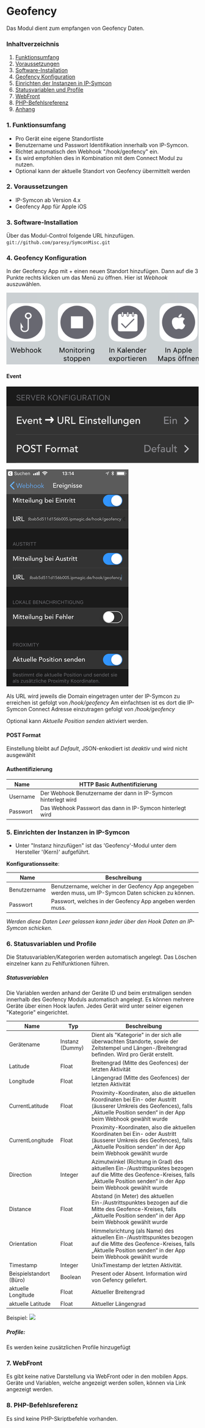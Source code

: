 # Geofency
Das Modul dient zum empfangen von Geofency Daten.

### Inhaltverzeichnis

1. [Funktionsumfang](#1-funktionsumfang)
2. [Voraussetzungen](#2-voraussetzungen)
3. [Software-Installation](#3-software-installation)
4. [Geofency Konfiguration](#4-geofency-konfiguration)
5. [Einrichten der Instanzen in IP-Symcon](#5-einrichten-der-instanzen-in-ip-symcon)
6. [Statusvariablen und Profile](#6-statusvariablen-und-profile)
7. [WebFront](#7-webfront)
8. [PHP-Befehlsreferenz](#8-php-befehlsreferenz)
9. [Anhang](#9-anhang)


### 1. Funktionsumfang

* Pro Gerät eine eigene Standortliste
* Benutzername und Passwort Identifikation innerhalb von IP-Symcon.
* Richtet automatisch den Webhook "/hook/geofency" ein.
* Es wird empfohlen dies in Kombination mit dem Connect Modul zu nutzen.
* Optional kann der aktuelle Standort von Geofency übermittelt werden

### 2. Voraussetzungen

- IP-Symcon ab Version 4.x
- Geofency App für Apple iOS

### 3. Software-Installation

Über das Modul-Control folgende URL hinzufügen.
`git://github.com/paresy/SymconMisc.git`

### 4. Geofency Konfiguration

In der Geofency App mit + einen neuen Standort hinzufügen. Dann auf die 3 Punkte rechts klicken um das Menü zu öffnen.
Hier ist _Webhook_ auszuwählen.

![](Webhook.png)

#### Event

![](Event.png)

![](Geofency_In_App_Config.png)

Als URL wird jeweils die Domain eingetragen unter der IP-Symcon zu erreichen ist gefolgt von _/hook/geofency_
Am einfachtsen ist es dort die IP-Symcon Connect Adresse einzutragen gefolgt von _/hook/geofency_

Optional kann _Aktuelle Position senden_ aktiviert werden.

#### POST Format
Einstellung bleibt auf _Default_, JSON-enkodiert ist _deaktiv_ und wird  nicht ausgewählt

#### Authentifizierung
Name         | HTTP Basic Authentifizierung
------------ | ---------------------------------
Username     | Der Webhook Benutzername der dann in IP-Symcon hinterlegt wird
Passwort     | Das Webhook Passwort das dann in IP-Symcon hinterlegt wird 


### 5. Einrichten der Instanzen in IP-Symcon

- Unter "Instanz hinzufügen" ist das 'Geofency'-Modul unter dem Hersteller '(Kern)' aufgeführt.

__Konfigurationsseite__:

Name         | Beschreibung
------------ | ---------------------------------
Benutzername | Benutzername, welcher in der Geofency App angegeben werden muss, um IP-Symcon Daten schicken zu können.
Passwort     | Passwort, welches in der Geofency App angeben werden muss.

_Werden diese Daten Leer gelassen kann jeder über den Hook Daten an IP-Symcon schicken._

### 6. Statusvariablen und Profile

Die Statusvariablen/Kategorien werden automatisch angelegt. Das Löschen einzelner kann zu Fehlfunktionen führen.

##### Statusvariablen
Die Variablen werden anhand der Geräte ID und beim erstmaligen senden innerhalb des Geofency Moduls automatisch angelegt. Es können mehrere Geräte über einen Hook laufen. Jedes Gerät wird unter seiner eigenen "Kategorie" eingerichtet.

Name                    | Typ             | Beschreibung
----------------------- | --------------- | ----------------
Gerätename              | Instanz (Dummy) | Dient als "Kategorie" in der sich alle überwachten Standorte, sowie der Zeitstempel und Längen-/Breitengrad befinden. Wird pro Gerät erstellt.
Latitude                | Float           | Breitengrad (Mitte des Geofences) der letzten Aktivität
Longitude               | Float           | Längengrad (Mitte des Geofences) der letzten Aktivität
CurrentLatitude         | Float           | Proximity-Koordinaten, also die aktuellen Koordinaten bei Ein- oder Austritt (äusserer Umkreis des Geofences), falls „Aktuelle Position senden“ in der App beim Webhook gewählt wurde
CurrentLongitude        | Float           | Proximity-Koordinaten, also die aktuellen Koordinaten bei Ein- oder Austritt (äusserer Umkreis des Geofences), falls „Aktuelle Position senden“ in der App beim Webhook gewählt wurde
Direction               | Integer         | Azimutwinkel (Richtung in Grad) des aktuellen Ein-/Austrittspunktes bezogen auf die Mitte des Geofence-Kreises, falls „Aktuelle Position senden“ in der App beim Webhook gewählt wurde
Distance                | Float           | Abstand (in Meter) des aktuellen Ein-/Austrittspunktes bezogen auf die Mitte des Geofence-Kreises, falls „Aktuelle Position senden“ in der App beim Webhook gewählt wurde
Orientation             | Float           | Himmelsrichtung (als Name) des aktuellen Ein-/Austrittspunktes bezogen auf die Mitte des Geofence-Kreises, falls „Aktuelle Position senden“ in der App beim Webhook gewählt wurde
Timestamp               | Integer         | UnixTimestamp der letzten Aktivität.
Beispielstandort (Büro) | Boolean         | Present oder Absent. Information wird von Gefency geliefert.
aktuelle Longitude      | Float           | Aktueller Breitengrad
aktuelle Latitude       | Float           | Aktueller Längengrad

Beispiel:
![](Geofency-Variablen.png)

##### Profile:

Es werden keine zusätzlichen Profile hinzugefügt

### 7. WebFront

Es gibt keine native Darstellung via WebFront oder in den mobilen Apps.
Geräte und Variablen, welche angezeigt werden sollen, können via Link angezeigt werden.

### 8. PHP-Befehlsreferenz

Es sind keine PHP-Skriptbefehle vorhanden.
